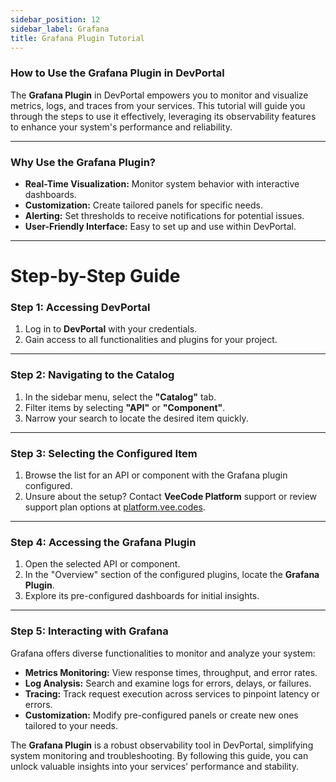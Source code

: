 ```yaml
---
sidebar_position: 12
sidebar_label: Grafana 
title: Grafana Plugin Tutorial
---
```


### How to Use the Grafana Plugin in DevPortal

The **Grafana Plugin** in DevPortal empowers you to monitor and visualize metrics, logs, and traces from your services. This tutorial will guide you through the steps to use it effectively, leveraging its observability features to enhance your system's performance and reliability.

---

### Why Use the Grafana Plugin?

- **Real-Time Visualization:** Monitor system behavior with interactive dashboards.
- **Customization:** Create tailored panels for specific needs.
- **Alerting:** Set thresholds to receive notifications for potential issues.
- **User-Friendly Interface:** Easy to set up and use within DevPortal.

---

# Step-by-Step Guide

### Step 1: Accessing DevPortal

1. Log in to **DevPortal** with your credentials.
2. Gain access to all functionalities and plugins for your project.

---

### Step 2: Navigating to the Catalog

1. In the sidebar menu, select the **"Catalog"** tab.
2. Filter items by selecting **"API"** or **"Component"**.
3. Narrow your search to locate the desired item quickly.

---

### Step 3: Selecting the Configured Item

1. Browse the list for an API or component with the Grafana plugin configured.
2. Unsure about the setup? Contact **VeeCode Platform** support or review support plan options at [platform.vee.codes](https://platform.vee.codes/compare-plans/).

---

### Step 4: Accessing the Grafana Plugin

1. Open the selected API or component.
2. In the "Overview" section of the configured plugins, locate the **Grafana Plugin**.
3. Explore its pre-configured dashboards for initial insights.

---

### Step 5: Interacting with Grafana

Grafana offers diverse functionalities to monitor and analyze your system:

- **Metrics Monitoring:** View response times, throughput, and error rates.
- **Log Analysis:** Search and examine logs for errors, delays, or failures.
- **Tracing:** Track request execution across services to pinpoint latency or errors.
- **Customization:** Modify pre-configured panels or create new ones tailored to your needs.

The **Grafana Plugin** is a robust observability tool in DevPortal, simplifying system monitoring and troubleshooting. By following this guide, you can unlock valuable insights into your services' performance and stability.


